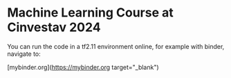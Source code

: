 # Machine Learning Course at Cinvestav 2024


You can run the code in a tf2.11 environment online, for example with binder, navigate to:

[mybinder.org](https://mybinder.org target="_blank")



